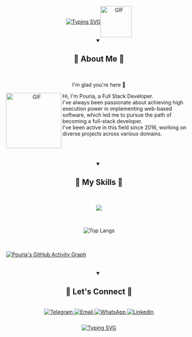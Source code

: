 <div align="center" style="display: flex; align-items: center; justify-content: center;">
<a href="https://git.io/typing-svg"><img src="https://readme-typing-svg.demolab.com?font=Fira+Code&weight=600&duration=3500&pause=600&color=FFC651&center=true&vCenter=true&lines=Hi+there+%F0%9F%91%8B%F0%9F%8F%BC;My+Name+Is+Pouria+;Welcome+To+My+Github+Profile.." alt="Typing SVG" /></a>  <img src="https://user-images.githubusercontent.com/74038190/227779362-cacda485-cab4-4e28-8a27-a4d2a918a7ac.gif" alt="GIF" width="85" />
  <br>
<br>
</div>

<details open align="center">
  <summary align="center"><h2>👾 About Me 👾</h2></summary><br />
    <p align="center">I'm glad you're here 🤗</p>
    <img align="left" src="https://user-images.githubusercontent.com/74038190/216649417-9acc58df-9186-4132-ad43-819a57babb67.gif" alt="GIF" width="150" />
    <p align="left">
   Hi, I'm Pouria, a Full Stack Developer.<br />
  I've always been passionate about achieving high execution power in implementing web-based software, which led me to pursue the path of becoming a full-stack developer.<br />
  I've been active in this field since 2016, working on diverse projects across various domains.<br />
  </p>
  <br>
  <br>
  <br>
</details>

<details open align="center">
  <summary><h2>👾 My Skills 👾</h2></summary><br />
  <p align="center">
    <a href="https://skillicons.dev" align="center">
      <img src="https://skillicons.dev/icons?i=git,bootstrap,php,laravel,supabase,js,nextjs,react,tailwind,ts,mysql,postman,redux,treejs," />
    </a>
  </p>  
  <br>
  <p align="center">
    <img src="https://github-readme-stats.vercel.app/api/top-langs/?username=pouriasabaghi&size_weight=0.5&count_weight=0.5&theme=dark" alt="Top Langs" />
  </p>
  <br>
  <br>
</details>

<a href="https://github.com/pouriasabaghi" align="center">
  <img alt="Pouria's GitHub Activity Graph" 
       src="https://github-readme-activity-graph.vercel.app/graph/?username=pouriasabaghi&bg_color=000000&title_color=E9DAF7FF&color=E9DAF7FF&line=6C3483&point=ffffff&hide_border=true&custom_title=Pouria's⠀GitHub⠀Activity⠀Graph" />
  <br>
  <br>
  <br>
</a>

<details open align="center">
  <summary><h2>👾 Let's Connect 👾</h2></summary>
  <br>
  <div align="center">
    <!-- Telegram -->
    <a href="https://t.me/p_nightwolf" target="_blank">
      <img src="https://img.shields.io/badge/Telegram-2CA5E0?style=for-the-badge&logo=telegram&logoColor=white" alt="Telegram" />
    </a>
    <!-- Email -->
    <a href="mailto:pouriasabaghi@gmail.com" target="_blank">
      <img src="https://img.shields.io/badge/Email-D14836?style=for-the-badge&logo=gmail&logoColor=white" alt="Email" />
    </a>
    <!-- WhatsApp -->
    <a href="https://wa.me/+989399123738" target="_blank">
      <img src="https://img.shields.io/badge/WhatsApp-25D366?style=for-the-badge&logo=whatsapp&logoColor=white" alt="WhatsApp" />
    </a>
    <!-- LinkedIn -->
    <a href="https://www.linkedin.com/in/pouria-sabaghi-ba052730b/" target="_blank">
      <img src="https://img.shields.io/badge/LinkedIn-0A66C2?style=for-the-badge&logo=linkedin&logoColor=white" alt="LinkedIn" />
    </a>
  </div>
  <br>
</details>

<div align="center" style="display: flex; align-items: center; justify-content: center;">
<a href="https://git.io/typing-svg"><img src="https://readme-typing-svg.demolab.com?font=Fira+Code&weight=600&duration=3500&pause=600&color=FFC651&center=true&vCenter=true&lines=Thanks+For+watching...;Good+Bye%F0%9F%91%8B%F0%9F%8F%BC" alt="Typing SVG" /></a>

  <br>
<br>
</div>



